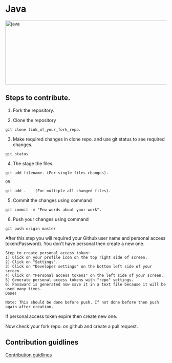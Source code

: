   
# Java
<img src="https://starbridgepartners.com/wp-content/uploads/2019/10/Java-banner-002-e1572444968364-900x350.jpg" alt="java" width="900" height = "200"/></img>

## Steps to contribute.
1) Fork the repository.

2) Clone the repository
```git
git clone link_of_your_fork_repo.
```
3) Make required changes in clone repo. and use git status to see required changes.
```git
git status
```
4) The stage the files.
```git 
git add filename. (For single files changes).

OR
 
git add .    (For multiple all changed files).
```
5) Commit the changes using command
```git
git commit -m "Few words about your work".
```
6) Push your changes using command
```git 
git push origin master
```
After this step you will required your Github user name and personal access token(Password).
You don't have personal then create a new one.

```
Step to create personal access token:
1) Click on your profile icon on the top right side of screen.
2) Click on "Settings".
3) Click on "Developer settings" on the bottom left side of your screen.
4) Click on "Personal access tokens" on the left side of your screen.
5) Generate personal access tokens with "repo" settings.
6) Passward is generated now save it in a text file because it will be used many times.
Done!

Note: This should be done before push. If not done before then push again after creation.
```
If personal access token expire then create new one.

Now check your fork repo. on github and create a pull request.

## Contribution guidlines
[Contribution guidlines](https://github.com/Sid672/Java/blob/master/CONTRIBUTION.md)
